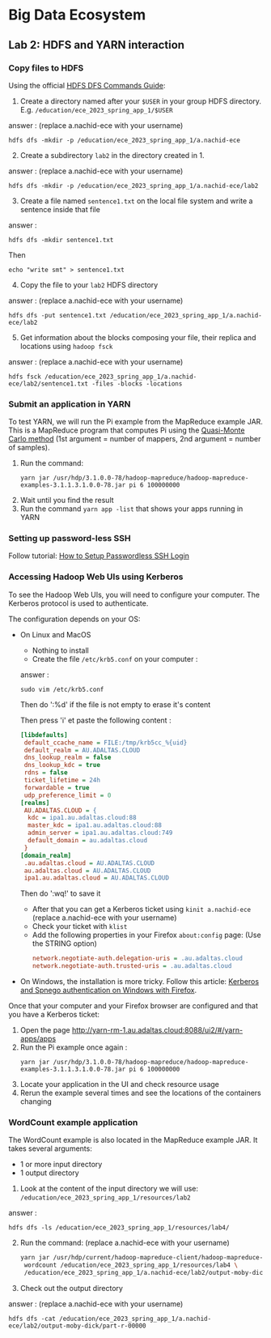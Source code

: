 # Big Data Ecosystem

## Lab 2: HDFS and YARN interaction

### Copy files to HDFS

Using the official [HDFS DFS Commands Guide](https://hadoop.apache.org/docs/current/hadoop-project-dist/hadoop-common/FileSystemShell.html):

1. Create a directory named after your `$USER` in your group HDFS directory. E.g. `/education/ece_2023_spring_app_1/$USER`

answer : (replace a.nachid-ece with your username)
   ```
   hdfs dfs -mkdir -p /education/ece_2023_spring_app_1/a.nachid-ece
   ```
2. Create a subdirectory `lab2` in the directory created in 1.

answer : (replace a.nachid-ece with your username)
   ```
   hdfs dfs -mkdir -p /education/ece_2023_spring_app_1/a.nachid-ece/lab2
   ```
3. Create a file named `sentence1.txt` on the local file system and write a sentence inside that file

answer :
   ```
   hdfs dfs -mkdir sentence1.txt
   ```
   Then
   ```
   echo "write smt" > sentence1.txt
   ```
4. Copy the file to your `lab2` HDFS directory

answer : (replace a.nachid-ece with your username)
   ```
   hdfs dfs -put sentence1.txt /education/ece_2023_spring_app_1/a.nachid-ece/lab2
   ```
5. Get information about the blocks composing your file, their replica and locations using `hadoop fsck`

answer : (replace a.nachid-ece with your username)
   ```
   hdfs fsck /education/ece_2023_spring_app_1/a.nachid-ece/lab2/sentence1.txt -files -blocks -locations
   ```

### Submit an application in YARN

To test YARN, we will run the Pi example from the MapReduce example JAR. This is a MapReduce program that computes Pi using the [Quasi-Monte Carlo method](https://en.wikipedia.org/wiki/Quasi-Monte_Carlo_method) (1st argument = number of mappers, 2nd argument = number of samples).

1. Run the command:
   ```
   yarn jar /usr/hdp/3.1.0.0-78/hadoop-mapreduce/hadoop-mapreduce-examples-3.1.1.3.1.0.0-78.jar pi 6 100000000
   ```
2. Wait until you find the result
3. Run the command `yarn app -list` that shows your apps running in YARN

### Setting up password-less SSH

Follow tutorial: [How to Setup Passwordless SSH Login](https://linuxize.com/post/how-to-setup-passwordless-ssh-login/)

### Accessing Hadoop Web UIs using Kerberos

To see the Hadoop Web UIs, you will need to configure your computer. The Kerberos protocol is used to authenticate.

The configuration depends on your OS:

- On Linux and MacOS

  - Nothing to install
  - Create the file `/etc/krb5.conf` on your computer :
  
  answer :
     ```
     sudo vim /etc/krb5.conf
     ```
  Then do ':%d' if the file is not empty to erase it's content
  
  Then press 'i' et paste the following content :

    ```ini
    [libdefaults]
     default_ccache_name = FILE:/tmp/krb5cc_%{uid}
     default_realm = AU.ADALTAS.CLOUD
     dns_lookup_realm = false
     dns_lookup_kdc = true
     rdns = false
     ticket_lifetime = 24h
     forwardable = true
     udp_preference_limit = 0
    [realms]
     AU.ADALTAS.CLOUD = {
      kdc = ipa1.au.adaltas.cloud:88
      master_kdc = ipa1.au.adaltas.cloud:88
      admin_server = ipa1.au.adaltas.cloud:749
      default_domain = au.adaltas.cloud
     }
    [domain_realm]
     .au.adaltas.cloud = AU.ADALTAS.CLOUD
     au.adaltas.cloud = AU.ADALTAS.CLOUD
     ipa1.au.adaltas.cloud = AU.ADALTAS.CLOUD
    ```
  Then do ':wq!' to save it

  - After that you can get a Kerberos ticket using `kinit a.nachid-ece` (replace a.nachid-ece with your username)
  - Check your ticket with `klist`
  - Add the following properties in your Firefox `about:config` page: (Use the STRING option)
    ```ini
    network.negotiate-auth.delegation-uris = .au.adaltas.cloud
    network.negotiate-auth.trusted-uris = .au.adaltas.cloud
    ```

- On Windows, the installation is more tricky. Follow this article: [Kerberos and Spnego authentication on Windows with Firefox](https://www.adaltas.com/en/2019/11/04/windows-krb5-client-spnego/).

Once that your computer and your Firefox browser are configured and that you have a Kerberos ticket:

1. Open the page http://yarn-rm-1.au.adaltas.cloud:8088/ui2/#/yarn-apps/apps
2. Run the Pi example once again :
   ```
   yarn jar /usr/hdp/3.1.0.0-78/hadoop-mapreduce/hadoop-mapreduce-examples-3.1.1.3.1.0.0-78.jar pi 6 100000000
   ```
3. Locate your application in the UI and check resource usage
4. Rerun the example several times and see the locations of the containers changing

### WordCount example application

The WordCount example is also located in the MapReduce example JAR. It takes several arguments:

- 1 or more input directory
- 1 output directory

1. Look at the content of the input directory we will use: `/education/ece_2023_spring_app_1/resources/lab2`

answer :
   ```
   hdfs dfs -ls /education/ece_2023_spring_app_1/resources/lab4/
   ```
2. Run the command: (replace a.nachid-ece with your username)
   ```bash
   yarn jar /usr/hdp/current/hadoop-mapreduce-client/hadoop-mapreduce-examples-3.1.1.3.1.0.0-78.jar \
    wordcount /education/ece_2023_spring_app_1/resources/lab4 \
    /education/ece_2023_spring_app_1/a.nachid-ece/lab2/output-moby-dick
   ```
3. Check out the output directory

answer : (replace a.nachid-ece with your username)
   ```
   hdfs dfs -cat /education/ece_2023_spring_app_1/a.nachid-ece/lab2/output-moby-dick/part-r-00000
   ```
